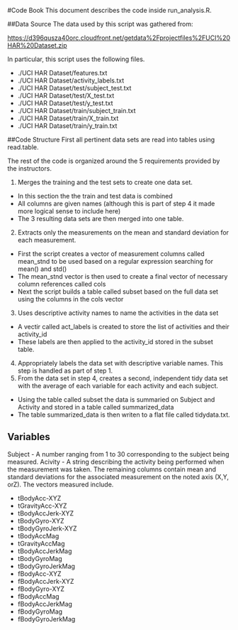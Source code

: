 #Code Book
This document describes the code inside run_analysis.R.

##Data Source
The data used by this script was gathered from:

https://d396qusza40orc.cloudfront.net/getdata%2Fprojectfiles%2FUCI%20HAR%20Dataset.zip

In particular, this script uses the following files.
* ./UCI HAR Dataset/features.txt
* ./UCI HAR Dataset/activity_labels.txt
* ./UCI HAR Dataset/test/subject_test.txt
* ./UCI HAR Dataset/test/X_test.txt
* ./UCI HAR Dataset/test/y_test.txt
* ./UCI HAR Dataset/train/subject_train.txt
* ./UCI HAR Dataset/train/X_train.txt
* ./UCI HAR Dataset/train/y_train.txt

##Code Structure
First all pertinent data sets are read into tables using read.table.

The rest of the code is organized around the 5 requirements provided by the instructors.  

1. Merges the training and the test sets to create one data set.  
 * In this section the the train and test data is combined
 * All columns are given names (although this is part of step 4 it made more logical sense to include here)
 * The 3 resulting data sets are then merged into one table.
2. Extracts only the measurements on the mean and standard deviation for each measurement.
 * First the script creates a vector of measurement columns called mean_stnd to be used based on a regular expression searching for mean() and std()
 * The mean_stnd vector is then used to create a final vector of necessary column references called cols
 * Next the script builds a table called subset based on the full data set using the columns in the cols vector
3. Uses descriptive activity names to name the activities in the data set
 * A vectir called act_labels is created to store the list of activities and their activity_id
 * These labels are then applied to the activity_id stored in the subset table.
4. Appropriately labels the data set with descriptive variable names.
This step is handled as part of step 1. 
5. From the data set in step 4, creates a second, independent tidy data set with the average of each variable for each activity and each subject.
 * Using the table called subset the data is summaried on Subject and Activity and stored in a table called summarized_data
 * The table summarized_data is then writen to a flat file called tidydata.txt.

## Variables
Subject - A number ranging from 1 to 30 corresponding to the subject being measured.
Acivity - A string describing the activity being performed when the measurement was taken.
The remaining columns contain mean and standard deviations for the associated measurement on the noted axis (X,Y, orZ).
The vectors measured include.
* tBodyAcc-XYZ
* tGravityAcc-XYZ
* tBodyAccJerk-XYZ
* tBodyGyro-XYZ
* tBodyGyroJerk-XYZ
* tBodyAccMag
* tGravityAccMag
* tBodyAccJerkMag
* tBodyGyroMag
* tBodyGyroJerkMag
* fBodyAcc-XYZ
* fBodyAccJerk-XYZ
* fBodyGyro-XYZ
* fBodyAccMag
* fBodyAccJerkMag
* fBodyGyroMag
* fBodyGyroJerkMag
